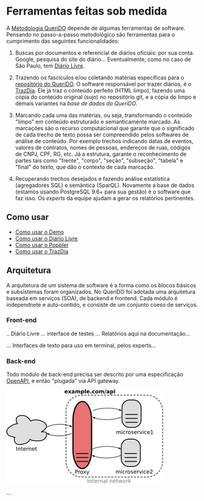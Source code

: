 # Ferramentas feitas sob medida

A [Metodologia QueriDO](curadorias.md) depende de algumas ferramentas de software. Pensando no passo-a-passo metodológico são ferramentas para o cumprimento das seguintes funcionalidades:

1. Buscas por documentos e referencial de diários oficiais: por sua conta. Google, pesquisa do site do diário... Eventualmente, como no caso de São Paulo, tem [Diário Livre](http://devcolab.each.usp.br/do/).

2. Trazendo os fascículos e/ou coletando matérias específicas para o [repositório do QueriDO](https://github.com/okfn-brasil/queriDO/tree/master/content). O software responsável por trazer diários, é o [TrazDia](https://github.com/okfn-brasil/trazdia). Ele já traz o conteúdo perfeito (HTML limpo), fazendo uma cópia do conteúdo original (sujo) no repositório git, e a cópia do limpo e demais variantes na *base de dados do QueriDO*.

3. Marcando cada uma das matérias, ou seja, transformando o conteúdo "limpo" em conteúdo estruturado e semanticamente marcado. As marcações são o recurso computacional que garante que o significado de cada trecho de texto possa ser compreendido pelos softwares de análise de conteúdo. Por exemplo trechos indicando datas de eventos, valores de contratos, nomes de pessoas, endereços de ruas, códigos de CNPJ, CPF, RG, etc. Já a estrutura, garante o reconhecimento de partes tais como "frente", "corpo", "seção", "subseção", "tabela" e "final" do texto, que dão o contexto de cada marcação.

4. Recuperando trechos desejados e fazendo análise estatística (agregadores SQL) e semântica (SparQL). Novamente a base de dados (estamos usando PostgreSQL 9.6+ para sua gestão) é o software que faz isso. Os *experts* da equipe ajudam a gerar os relatórios pertinentes.

## Como usar

* [Como usar o Demo](demo-uso.md)
* [Como usar o Diário Livre](diarioLivre-uso.md)
* [Como usar o Poppler](poppler-uso.md)
* [Como usar o TrazDia](trazdia-uso.md)

## Arquitetura

A arquitetura de um sistema de software é a forma como os blocos básicos e subsistemas foram organizados.
No QueriDO foi adotada uma arquitetura baseada em serviços (SOA), de backend e frontend. Cada módulo é independnete e auto-contido, e consiste de um conjunto coeso de serviços.

### Front-end

.. Diário Livre ... interface de testes ...  Relatórios aqui na documentação...

... Interfaces de texto para uso em terminal, pelos experts...

### Back-end

Todo módulo de back-end precisa ser descrito por uma especificação [OpenAPI](http://openapis.org), e então "plugada" via API gateway.

![](assets/Reverse_proxy2.svg.png)

...

